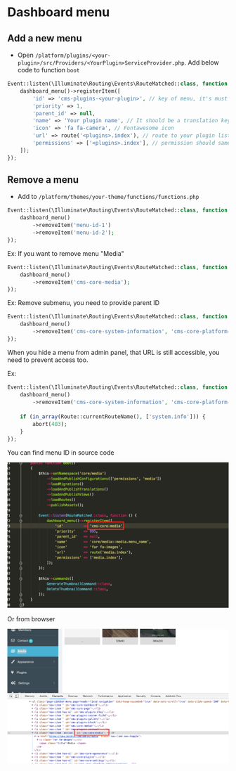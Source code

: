 # Dashboard menu

## Add a new menu

- Open `/platform/plugins/<your-plugin>/src/Providers/<YourPlugin>ServiceProvider.php`. Add below code to function `boot`

```php
Event::listen(\Illuminate\Routing\Events\RouteMatched::class, function () {
    dashboard_menu()->registerItem([
        'id' => 'cms-plugins-<your-plugin>', // key of menu, it's must unique
        'priority' => 1,
        'parent_id' => null,
        'name' => 'Your plugin name', // It should be a translation key. Ex: plugins/test::test.name
        'icon' => 'fa fa-camera', // Fontawesome icon
        'url' => route('<plugins>.index'), // route to your plugin list.
        'permissions' => ['<plugins>.index'], // permission should same with route name, you can see that flag in Plugin.php
    ]);
});
```

## Remove a menu

- Add to `/platform/themes/your-theme/functions/functions.php`

```php
Event::listen(\Illuminate\Routing\Events\RouteMatched::class, function () {
    dashboard_menu()
        ->removeItem('menu-id-1')
        ->removeItem('menu-id-2');
});
```

Ex: If you want to remove menu "Media"

```php
Event::listen(\Illuminate\Routing\Events\RouteMatched::class, function () {
    dashboard_menu()
        ->removeItem('cms-core-media');
});
```

Ex: Remove submenu, you need to provide parent ID

```php
Event::listen(\Illuminate\Routing\Events\RouteMatched::class, function () {
    dashboard_menu()
        ->removeItem('cms-core-system-information', 'cms-core-platform-administration');
});
```

When you hide a menu from admin panel, that URL is still accessible, you need to prevent access too.

Ex:

```php
Event::listen(\Illuminate\Routing\Events\RouteMatched::class, function () {
    dashboard_menu()
        ->removeItem('cms-core-system-information', 'cms-core-platform-administration');

    if (in_array(Route::currentRouteName(), ['system.info'])) {
        abort(403);
    }
});
```

You can find menu ID in source code

![Theme commands](./images/find-dashboard-menu-id.png)

Or from browser

![Theme commands](./images/find-dashboard-menu-id-1.png)
